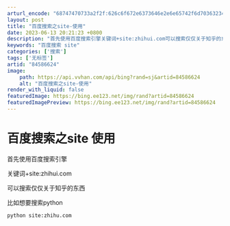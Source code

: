 ```yaml
---
arturl_encode: "68747470733a2f2f:626c6f672e6373646e2e6e65742f6d70363234313833373638:2f61727469636c652f64657461696c732f3834353836363234"
layout: post
title: "百度搜索之site-使用"
date: 2023-06-13 20:21:23 +0800
description: "首先使用百度搜索引擎关键词+site:zhihui.com可以搜索仅仅关于知乎的东西"
keywords: "百度搜索 site"
categories: ['搜索']
tags: ['无标签']
artid: "84586624"
image:
    path: https://api.vvhan.com/api/bing?rand=sj&artid=84586624
    alt: "百度搜索之site-使用"
render_with_liquid: false
featuredImage: https://bing.ee123.net/img/rand?artid=84586624
featuredImagePreview: https://bing.ee123.net/img/rand?artid=84586624
---
```


# 百度搜索之site 使用

首先使用百度搜索引擎

关键词+site:zhihui.com

可以搜索仅仅关于知乎的东西

比如想要搜索python

```
python site:zhihu.com
```